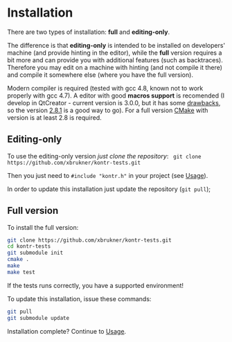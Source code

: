# Installation

There are two types of installation: **full** and **editing-only**. 

The difference is that **editing-only** is intended to be installed on developers' machine (and provide hinting in the editor), while the **full** version requires a bit more and can provide you with additional features (such as backtraces). Therefore you may edit on a machine with hinting (and not compile it there) and compile it somewhere else (where you have the full version).

Modern compiler is required (tested with gcc 4.8, known not to work properly with gcc 4.7). A editor with good **macros support** is recomended (I develop in QtCreator - current version is 3.0.0, but it has some [drawbacks](https://bugreports.qt-project.org/browse/QTCREATORBUG-11243), so the version [2.8.1](http://download.qt-project.org/official_releases/qtcreator/2.8/2.8.1/) is a good way to go). For a full version [CMake](http://www.cmake.org/) with version is at least 2.8 is required.

## Editing-only

To use the editing-only version *just clone the repository*:
``` git clone https://github.com/xbrukner/kontr-tests.git```

Then you just need to ```#include "kontr.h"``` in your project (see [Usage](usage.md)).

In order to update this installation just update the repository (```git pull```);

## Full version

To install the full version:
```Bash
git clone https://github.com/xbrukner/kontr-tests.git
cd kontr-tests
git submodule init
cmake .
make
make test
```

If the tests runs correctly, you have a supported environment!

To update this installation, issue these commands:
```Bash
git pull
git submodule update
```

Installation complete? Continue to [Usage](usage.md).